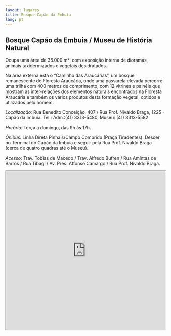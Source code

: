 ```yaml
---
layout: lugares
title: Bosque Capão da Embuia
lang: pt
---
```



## Bosque Capão da Embuia / Museu de História Natural

Ocupa uma área de 36.000 m², com exposição interna de dioramas, animais taxidermizados e vegetais desidratados.

Na área externa está o “Caminho das Araucárias”, um bosque remanescente de Floresta Araucária, onde uma passarela elevada percorre uma trilha com 400 metros de comprimento, com 12 vitrines e painéis que mostram as inter-relações dos elementos naturais encontrados na Floresta Araucária e também os vários produtos desta formação vegetal, obtidos e utilizados pelo homem.


*Localização:*
Rua Benedito Conceição, 407 / Rua Prof. Nivaldo Braga, 1225 - Capão da Imbuia.
Tel.: Adm.:(41) 3313-5480, Museu: (41) 3313-5582

*Horário:*
Terça a domingo, das 9h às 17h.

*Ônibus:*
Linha Direta Pinhais/Campo Comprido (Praça Tiradentes). Descer no Terminal do Capão da Imbuia e seguir pela Rua Prof. Nivaldo Braga (cerca de quatro quadras até o Museu).

*Acesso:*
Trav. Tobias de Macedo / Trav. Alfredo Bufren / Rua Amintas de Barros / Rua Tibagi / Av. Pres. Affonso Camargo / Rua Prof. Nivaldo Braga.

<iframe style="width:100%; height:500px; frameBorder:0;" src="https://a.tiles.mapbox.com/v3/nolram.ihmbk7ol/attribution,zoompan,zoomwheel,geocoder,share.html"></iframe>
